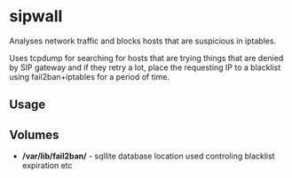 # sipwall
Analyses network traffic and blocks hosts that are suspicious in iptables.

Uses tcpdump for searching for hosts that are trying things that are denied by SIP gateway and if they retry a lot, place the requesting IP to a blacklist using fail2ban+iptables for a period of time.

## Usage

## Volumes

* **/var/lib/fail2ban/** - sqllite database location used controling blacklist expiration etc

